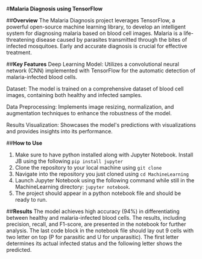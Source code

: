 #**Malaria Diagnosis using TensorFlow**

##**Overview**
The Malaria Diagnosis project leverages TensorFlow, a powerful open-source machine learning library, 
to develop an intelligent system for diagnosing malaria based on blood cell images.
Malaria is a life-threatening disease caused by parasites transmitted through the bites of infected mosquitoes. 
Early and accurate diagnosis is crucial for effective treatment.

##**Key Features**
Deep Learning Model: Utilizes a convolutional neural network (CNN) implemented with TensorFlow for the automatic detection of malaria-infected blood cells.

Dataset: The model is trained on a comprehensive dataset of blood cell images, containing both healthy and infected samples.

Data Preprocessing: Implements image resizing, normalization, and augmentation techniques to enhance the robustness of the model.

Results Visualization: Showcases the model's predictions with visualizations and provides insights into its performance.

##**How to Use**
1. Make sure to have python installed along with Jupyter Notebook. Install JB using the following ```pip install jupyter```
2. Clone the repository to your local machine using  ```git clone```
3. Navigate into the repository you just cloned using ```cd MachineLearning```
4. Launch Jupyter Notebook using the following command while still in the MachineLearning directory: ```jupyter notebook```.
5. The project should appear in a python notebook file and should be ready to run.

##**Results**
The model achieves high accuracy (94%) in differentiating between healthy and malaria-infected blood cells. 
The results, including precision, recall, and F1-score, are presented in the notebook for further analysis.
The last code block in the notebook file should lay out 9 cells with two letter on top (P for parasitic and U for unparasitic).
The first letter determines its actual infected status and the following letter shows the predicted.
